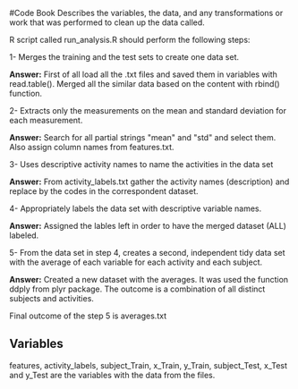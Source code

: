 #Code Book 
Describes the variables, the data, and any transformations or work that was performed to clean up the data called.

R script called run_analysis.R should perform the following steps:

1- Merges the training and the test sets to create one data set.

**Answer:** First of all load all the .txt files and saved them in variables with read.table(). Merged all the similar data based on the content with rbind() function.

2- Extracts only the measurements on the mean and standard deviation for each measurement.

**Answer:** Search for all partial strings "mean" and "std" and select them. Also assign column names from features.txt.

3- Uses descriptive activity names to name the activities in the data set

**Answer:** From activity_labels.txt gather the activity names (description) and replace by the codes in the correspondent dataset.

4- Appropriately labels the data set with descriptive variable names.

**Answer:** Assigned the lables left in order to have the merged dataset (ALL) labeled.

5- From the data set in step 4, creates a second, independent tidy data set with the average of each variable for each activity and each subject.

**Answer:** Created a new dataset with the averages. It was used the function ddply from plyr package. The outcome is a combination of all distinct subjects and activities.

Final outcome of the step 5 is averages.txt

## Variables
features, activity_labels, subject_Train, x_Train, y_Train, subject_Test, x_Test and y_Test are the variables with the data from the files.



